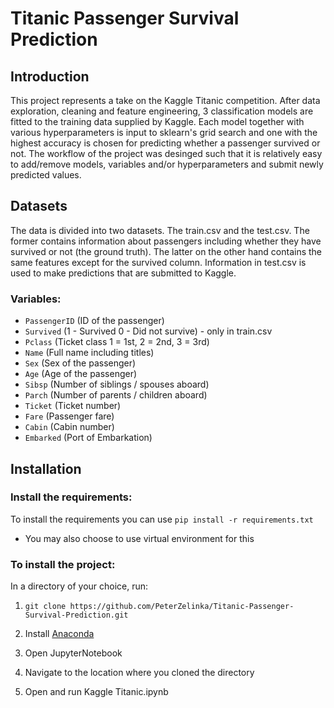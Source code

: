 # Titanic Passenger Survival Prediction

## Introduction
This project represents a take on the Kaggle Titanic competition. After data exploration, cleaning and feature engineering, 3 classification models are fitted to the training data supplied by Kaggle. Each model together with various hyperparameters is input to sklearn's grid search and one with the highest accuracy is chosen for predicting whether a passenger survived or not. The workflow of the project was desinged such that it is relatively easy to add/remove models, variables and/or hyperparameters and submit newly predicted values.

## Datasets
The data is divided into two datasets. The train.csv and the test.csv. The former contains information about passengers including whether they have survived or not (the ground truth). The latter on the other hand contains the same features except for the survived column. Information in test.csv is used to make predictions that are submitted to Kaggle.

### Variables:
- `PassengerID` (ID of the passenger)
- `Survived` (1 - Survived 0 - Did not survive) - only in train.csv
- `Pclass`	(Ticket class	1 = 1st, 2 = 2nd, 3 = 3rd)
- `Name` (Full name including titles)
- `Sex` (Sex of the passenger)
- `Age` (Age of the passenger)
- `Sibsp` (Number of siblings / spouses aboard)
- `Parch` (Number of parents / children aboard)
- `Ticket` (Ticket number)
- `Fare` (Passenger fare)
- `Cabin` (Cabin number)
- `Embarked` (Port of Embarkation)

## Installation

### Install the requirements:

To install the requirements you can use `pip install -r requirements.txt`
-	You may also choose to use virtual environment for this

### To install the project:

In a directory of your choice, run:

 1. `git clone https://github.com/PeterZelinka/Titanic-Passenger-Survival-Prediction.git`

 2. Install [Anaconda](https://www.anaconda.com/products/individual)
 3. Open JupyterNotebook
 4. Navigate to the location where you cloned the directory
 5. Open and run Kaggle Titanic.ipynb
